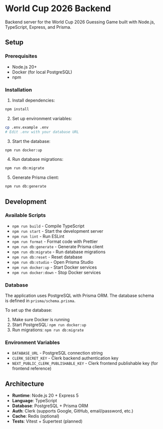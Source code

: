 # World Cup 2026 Backend

Backend server for the World Cup 2026 Guessing Game built with Node.js, TypeScript, Express, and Prisma.

## Setup

### Prerequisites

- Node.js 20+
- Docker (for local PostgreSQL)
- npm

### Installation

1. Install dependencies:

```bash
npm install
```

2. Set up environment variables:

```bash
cp .env.example .env
# Edit .env with your database URL
```

3. Start the database:

```bash
npm run docker:up
```

4. Run database migrations:

```bash
npm run db:migrate
```

5. Generate Prisma client:

```bash
npm run db:generate
```

## Development

### Available Scripts

- `npm run build` - Compile TypeScript
- `npm run start` - Start the development server
- `npm run lint` - Run ESLint
- `npm run format` - Format code with Prettier
- `npm run db:generate` - Generate Prisma client
- `npm run db:migrate` - Run database migrations
- `npm run db:reset` - Reset database
- `npm run db:studio` - Open Prisma Studio
- `npm run docker:up` - Start Docker services
- `npm run docker:down` - Stop Docker services

### Database

The application uses PostgreSQL with Prisma ORM. The database schema is defined in `prisma/schema.prisma`.

To set up the database:

1. Make sure Docker is running
2. Start PostgreSQL: `npm run docker:up`
3. Run migrations: `npm run db:migrate`

### Environment Variables

- `DATABASE_URL` - PostgreSQL connection string
- `CLERK_SECRET_KEY` - Clerk backend authentication key
- `NEXT_PUBLIC_CLERK_PUBLISHABLE_KEY` - Clerk frontend publishable key (for frontend reference)

## Architecture

- **Runtime**: Node.js 20 + Express 5
- **Language**: TypeScript
- **Database**: PostgreSQL + Prisma ORM
- **Auth**: Clerk (supports Google, GitHub, email/password, etc.)
- **Cache**: Redis (optional)
- **Tests**: Vitest + Supertest (planned)
